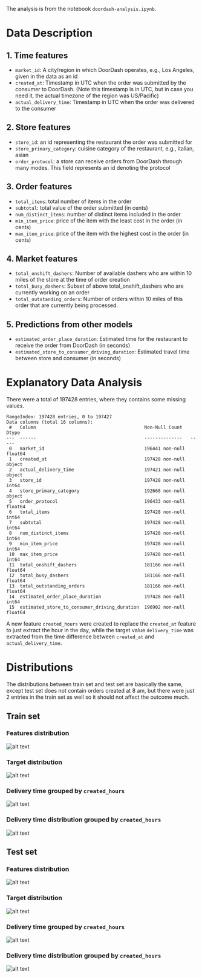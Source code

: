 The analysis is from the notebook `doordash-analysis.ipynb`.

# Data Description
## 1. Time features
- `market_id`: A city/region in which DoorDash operates, e.g., Los Angeles, given in the data as an id
- `created_at`: Timestamp in UTC when the order was submitted by the consumer to DoorDash. (Note this timestamp is in UTC, but in case you need it, the actual timezone of the region was US/Pacific)
- `actual_delivery_time`: Timestamp in UTC when the order was delivered to the consumer

## 2. Store features
- `store_id`: an id representing the restaurant the order was submitted for
- `store_primary_category`: cuisine category of the restaurant, e.g., italian, asian
- `order_protocol`: a store can receive orders from DoorDash through many modes. This field represents an id denoting the protocol

## 3. Order features
- `total_items`: total number of items in the order
- `subtotal`: total value of the order submitted (in cents)
- `num_distinct_items`: number of distinct items included in the order
- `min_item_price`: price of the item with the least cost in the order (in cents)
- `max_item_price`: price of the item with the highest cost in the order (in cents)

## 4. Market features
- `total_onshift_dashers`: Number of available dashers who are within 10 miles of the store at the time of order creation
- `total_busy_dashers`: Subset of above total_onshift_dashers who are currently working on an order
- `total_outstanding_orders`: Number of orders within 10 miles of this order that are currently being processed.

## 5. Predictions from other models
- `estimated_order_place_duration`: Estimated time for the restaurant to receive the order from DoorDash (in seconds)
- `estimated_store_to_consumer_driving_duration`: Estimated travel time between store and consumer (in seconds)

# Explanatory Data Analysis
There were a total of 197428 entries, where they contains some missing values.
```
RangeIndex: 197428 entries, 0 to 197427
Data columns (total 16 columns):
 #   Column                                        Non-Null Count   Dtype  
---  ------                                        --------------   -----  
 0   market_id                                     196441 non-null  float64
 1   created_at                                    197428 non-null  object 
 2   actual_delivery_time                          197421 non-null  object 
 3   store_id                                      197428 non-null  int64  
 4   store_primary_category                        192668 non-null  object 
 5   order_protocol                                196433 non-null  float64
 6   total_items                                   197428 non-null  int64  
 7   subtotal                                      197428 non-null  int64  
 8   num_distinct_items                            197428 non-null  int64  
 9   min_item_price                                197428 non-null  int64  
 10  max_item_price                                197428 non-null  int64  
 11  total_onshift_dashers                         181166 non-null  float64
 12  total_busy_dashers                            181166 non-null  float64
 13  total_outstanding_orders                      181166 non-null  float64
 14  estimated_order_place_duration                197428 non-null  int64  
 15  estimated_store_to_consumer_driving_duration  196902 non-null  float64
```

A new feature `created_hours` were created to replace the `created_at` feature to just extract the hour in the day, while the target value `delivery_time` was extracted from the time difference between `created_at` and `actual_delivery_time`.

# Distributions

The distributions between train set and test set are basically the same, except test set does not contain orders created at 8 am, but there were just 2 entries in the train set as well so it should not affect the outcome much.

## Train set

### Features distribution
![alt text](EDA/train-feature-distribution.png)

### Target distribution
![alt text](EDA/train-target-distribution.png)

### Delivery time grouped by `created_hours`
![alt text](EDA/train-delivery-times.png)

### Delivery time distribution grouped by `created_hours`
![alt text](EDA/train-delivery-distribution.png)

## Test set

### Features distribution
![alt text](EDA/test-feature-distribution.png)

### Target distribution
![alt text](EDA/test-target-distribution.png)

### Delivery time grouped by `created_hours`
![alt text](EDA/test-delivery-times.png)

### Delivery time distribution grouped by `created_hours`
![alt text](EDA/test-delivery-distribution.png)

